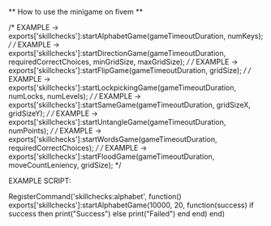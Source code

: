 ** How to use the minigame on fivem **


/* EXAMPLE -> exports['skillchecks']:startAlphabetGame(gameTimeoutDuration, numKeys); */
/* EXAMPLE -> exports['skillchecks']:startDirectionGame(gameTimeoutDuration, requiredCorrectChoices, minGridSize, maxGridSize); */
/* EXAMPLE -> exports['skillchecks']:startFlipGame(gameTimeoutDuration, gridSize); */
/* EXAMPLE -> exports['skillchecks']:startLockpickingGame(gameTimeoutDuration, numLocks, numLevels); */
/* EXAMPLE -> exports['skillchecks']:startSameGame(gameTimeoutDuration, gridSizeX, gridSizeY); */
/* EXAMPLE -> exports['skillchecks']:startUntangleGame(gameTimeoutDuration, numPoints); */
/* EXAMPLE -> exports['skillchecks']:startWordsGame(gameTimeoutDuration, requiredCorrectChoices); */
/* EXAMPLE -> exports['skillchecks']:startFloodGame(gameTimeoutDuration, moveCountLeniency, gridSize); */

EXAMPLE SCRIPT:

RegisterCommand('skillchecks:alphabet', function()
    exports['skillchecks']:startAlphabetGame(10000, 20, function(success)
        if success then
            print("Success")
        else
            print("Failed")
        end
    end)
end)
